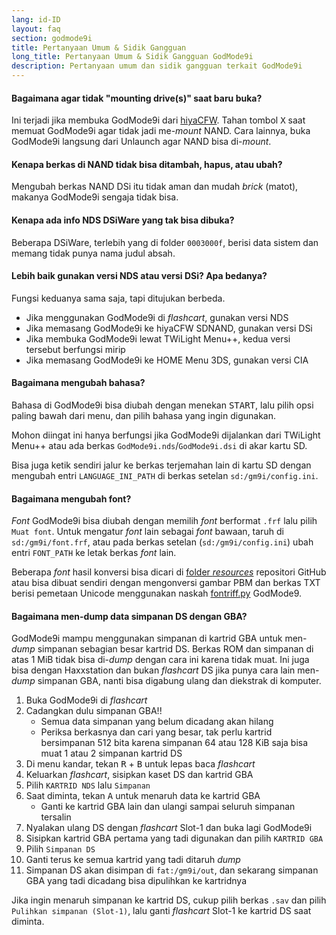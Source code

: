 ```yaml
---
lang: id-ID
layout: faq
section: godmode9i
title: Pertanyaan Umum & Sidik Gangguan
long_title: Pertanyaan Umum & Sidik Gangguan GodMode9i
description: Pertanyaan umum dan sidik gangguan terkait GodMode9i
---
```


#### Bagaimana agar tidak "mounting drive(s)" saat baru buka?
Ini terjadi jika membuka GodMode9i dari [hiyaCFW](../hiyacfw). Tahan tombol <kbd class="face">X</kbd> saat memuat GodMode9i agar tidak jadi me-*mount* NAND. Cara lainnya, buka GodMode9i langsung dari Unlaunch agar NAND bisa di-*mount*.

#### Kenapa berkas di NAND tidak bisa ditambah, hapus, atau ubah?
Mengubah berkas NAND DSi itu tidak aman dan mudah *brick* (matot), makanya GodMode9i sengaja tidak bisa.

#### Kenapa ada info NDS DSiWare yang tak bisa dibuka?
Beberapa DSiWare, terlebih yang di folder `0003000f`, berisi data sistem dan memang tidak punya nama judul absah.

#### Lebih baik gunakan versi NDS atau versi DSi? Apa bedanya?
Fungsi keduanya sama saja, tapi ditujukan berbeda.
- Jika menggunakan GodMode9i di *flashcart*, gunakan versi NDS
- Jika memasang GodMode9i ke hiyaCFW SDNAND, gunakan versi DSi
- Jika membuka GodMode9i lewat TWiLight Menu++, kedua versi tersebut berfungsi mirip
- Jika memasang GodMode9i ke HOME Menu 3DS, gunakan versi CIA

#### Bagaimana mengubah bahasa?
Bahasa di GodMode9i bisa diubah dengan menekan <kbd>START</kbd>, lalu pilih opsi paling bawah dari menu, dan pilih bahasa yang ingin digunakan.

Mohon diingat ini hanya berfungsi jika GodMode9i dijalankan dari TWiLight Menu++ atau ada berkas `GodMode9i.nds`/`GodMode9i.dsi` di akar kartu SD.

Bisa juga ketik sendiri jalur ke berkas terjemahan lain di kartu SD dengan mengubah entri `LANGUAGE_INI_PATH` di berkas setelan `sd:/gm9i/config.ini`.

#### Bagaimana mengubah font?
*Font* GodMode9i bisa diubah dengan memilih *font* berformat `.frf` lalu pilih `Muat font`. Untuk mengatur *font* lain sebagai *font* bawaan, taruh di `sd:/gm9i/font.frf`, atau pada berkas setelan (`sd:/gm9i/config.ini`) ubah entri `FONT_PATH` ke letak berkas *font* lain.

Beberapa *font* hasil konversi bisa dicari di [folder *resources*](https://github.com/DS-Homebrew/GodMode9i/tree/master/resources/fonts) repositori GitHub atau bisa dibuat sendiri dengan mengonversi gambar PBM dan berkas TXT berisi pemetaan Unicode menggunakan naskah [fontriff.py](https://github.com/d0k3/GodMode9/blob/master/utils/fontriff.py) GodMode9.

#### Bagaimana men-dump data simpanan DS dengan GBA?
GodMode9i mampu menggunakan simpanan di kartrid GBA untuk men-*dump* simpanan sebagian besar kartrid DS. Berkas ROM dan simpanan di atas 1 MiB tidak bisa di-*dump* dengan cara ini karena tidak muat. Ini juga bisa dengan Haxxstation dan bukan *flashcart* DS jika punya cara lain men-*dump* simpanan GBA, nanti bisa digabung ulang dan diekstrak di komputer.

1. Buka GodMode9i di *flashcart*
1. Cadangkan dulu simpanan GBA!!
    - Semua data simpanan yang belum dicadang akan hilang
    - Periksa berkasnya dan cari yang besar, tak perlu kartrid bersimpanan 512 bita karena simpanan 64 atau 128 KiB saja bisa muat 1 atau 2 simpanan kartrid DS
1. Di menu kandar, tekan <kbd class="r">R</kbd> + <kbd class="face">B</kbd> untuk lepas baca *flashcart*
1. Keluarkan *flashcart*, sisipkan kaset DS dan kartrid GBA
1. Pilih `KARTRID NDS` lalu `Simpanan`
1. Saat diminta, tekan <kbd class="face">A</kbd> untuk menaruh data ke kartrid GBA
    - Ganti ke kartrid GBA lain dan ulangi sampai seluruh simpanan tersalin
1. Nyalakan ulang DS dengan *flashcart* Slot-1 dan buka lagi GodMode9i
1. Sisipkan kartrid GBA pertama yang tadi digunakan dan pilih `KARTRID GBA`
1. Pilih `Simpanan DS`
1. Ganti terus ke semua kartrid yang tadi ditaruh *dump*
1. Simpanan DS akan disimpan di `fat:/gm9i/out`, dan sekarang simpanan GBA yang tadi dicadang bisa dipulihkan ke kartridnya

Jika ingin menaruh simpanan ke kartrid DS, cukup pilih berkas `.sav` dan pilih `Pulihkan simpanan (Slot-1)`, lalu ganti *flashcart* Slot-1 ke kartrid DS saat diminta.
